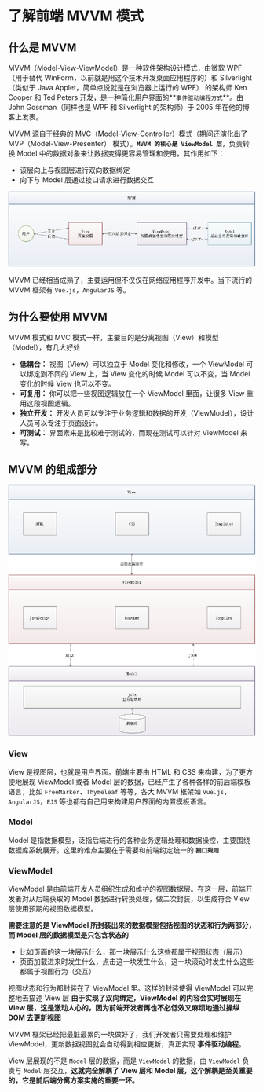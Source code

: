 # 了解前端 MVVM 模式



## 什么是 MVVM

MVVM（Model-View-ViewModel）是一种软件架构设计模式，由微软 WPF（用于替代 WinForm，以前就是用这个技术开发桌面应用程序的）和 Silverlight（类似于 Java Applet，简单点说就是在浏览器上运行的 WPF） 的架构师 Ken Cooper 和 Ted Peters 开发，是一种简化用户界面的**`事件驱动编程方式`**。由 John Gossman（同样也是 WPF 和 Silverlight 的架构师）于 2005 年在他的博客上发表。

MVVM 源自于经典的 MVC（Model-View-Controller）模式（期间还演化出了 MVP（Model-View-Presenter） 模式）。**`MVVM 的核心是 ViewModel 层`**，负责转换 Model 中的数据对象来让数据变得更容易管理和使用，其作用如下：

- 该层向上与视图层进行双向数据绑定
- 向下与 Model 层通过接口请求进行数据交互

![img](./assets/c29e98ac5520b64.png)

MVVM 已经相当成熟了，主要运用但不仅仅在网络应用程序开发中。当下流行的 MVVM 框架有 `Vue.js`，`AngularJS` 等。

## 为什么要使用 MVVM

MVVM 模式和 MVC 模式一样，主要目的是分离视图（View）和模型（Model），有几大好处

- **低耦合：** 视图（View）可以独立于 Model 变化和修改，一个 ViewModel 可以绑定到不同的 View 上，当 View 变化的时候 Model 可以不变，当 Model 变化的时候 View 也可以不变。
- **可复用：** 你可以把一些视图逻辑放在一个 ViewModel 里面，让很多 View 重用这段视图逻辑。
- **独立开发：** 开发人员可以专注于业务逻辑和数据的开发（ViewModel），设计人员可以专注于页面设计。
- **可测试：** 界面素来是比较难于测试的，而现在测试可以针对 ViewModel 来写。

## MVVM 的组成部分

![img](./assets/376989a4e45e7ba.png)

### View

View 是视图层，也就是用户界面。前端主要由 HTML 和 CSS 来构建，为了更方便地展现 ViewModel 或者 Model 层的数据，已经产生了各种各样的前后端模板语言，比如 `FreeMarker`、`Thymeleaf` 等等，各大 MVVM 框架如 `Vue.js`，`AngularJS`，`EJS` 等也都有自己用来构建用户界面的内置模板语言。

### Model

Model 是指数据模型，泛指后端进行的各种业务逻辑处理和数据操控，主要围绕数据库系统展开。这里的难点主要在于需要和前端约定统一的 **`接口规则`**

### ViewModel

ViewModel 是由前端开发人员组织生成和维护的视图数据层。在这一层，前端开发者对从后端获取的 Model 数据进行转换处理，做二次封装，以生成符合 View 层使用预期的视图数据模型。

**需要注意的是 ViewModel 所封装出来的数据模型包括视图的状态和行为两部分，而 Model 层的数据模型是只包含状态的**

- 比如页面的这一块展示什么，那一块展示什么这些都属于视图状态（展示）
- 页面加载进来时发生什么，点击这一块发生什么，这一块滚动时发生什么这些都属于视图行为（交互）

视图状态和行为都封装在了 ViewModel 里。这样的封装使得 ViewModel 可以完整地去描述 View 层 **由于实现了双向绑定，ViewModel 的内容会实时展现在 View 层，这是激动人心的，因为前端开发者再也不必低效又麻烦地通过操纵 DOM 去更新视图**

MVVM 框架已经把最脏最累的一块做好了，我们开发者只需要处理和维护 ViewModel，更新数据视图就会自动得到相应更新，真正实现 **事件驱动编程**。

View 层展现的不是 `Model` 层的数据，而是 `ViewModel` 的数据，由 `ViewModel` 负责与 `Model` 层交互，**这就完全解耦了 View 层和 Model 层，这个解耦是至关重要的，它是前后端分离方案实施的重要一环。**